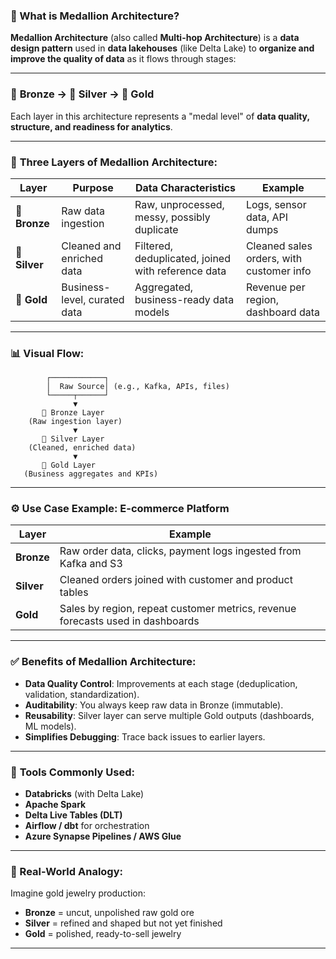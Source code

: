 ### 💎 What is **Medallion Architecture**?

**Medallion Architecture** (also called **Multi-hop Architecture**) is a **data design pattern** used in **data lakehouses** (like Delta Lake) to **organize and improve the quality of data** as it flows through stages:

---

### 🥇 **Bronze → 🥈 Silver → 🥇 Gold**

Each layer in this architecture represents a "medal level" of **data quality, structure, and readiness for analytics**.

---

### 🔄 **Three Layers of Medallion Architecture:**

| Layer         | Purpose                      | Data Characteristics                               | Example                                  |
| ------------- | ---------------------------- | -------------------------------------------------- | ---------------------------------------- |
| 🥉 **Bronze** | Raw data ingestion           | Raw, unprocessed, messy, possibly duplicate        | Logs, sensor data, API dumps             |
| 🥈 **Silver** | Cleaned and enriched data    | Filtered, deduplicated, joined with reference data | Cleaned sales orders, with customer info |
| 🥇 **Gold**   | Business-level, curated data | Aggregated, business-ready data models             | Revenue per region, dashboard data       |

---

### 📊 **Visual Flow:**

```
        ┌────────────┐
        │  Raw Source│ (e.g., Kafka, APIs, files)
        └─────┬──────┘
              ▼
       🥉 Bronze Layer
    (Raw ingestion layer)
              ▼
       🥈 Silver Layer
    (Cleaned, enriched data)
              ▼
       🥇 Gold Layer
   (Business aggregates and KPIs)
```

---

### ⚙️ **Use Case Example: E-commerce Platform**

| Layer      | Example                                                                        |
| ---------- | ------------------------------------------------------------------------------ |
| **Bronze** | Raw order data, clicks, payment logs ingested from Kafka and S3                |
| **Silver** | Cleaned orders joined with customer and product tables                         |
| **Gold**   | Sales by region, repeat customer metrics, revenue forecasts used in dashboards |

---

### ✅ **Benefits of Medallion Architecture:**

* **Data Quality Control**: Improvements at each stage (deduplication, validation, standardization).
* **Auditability**: You always keep raw data in Bronze (immutable).
* **Reusability**: Silver layer can serve multiple Gold outputs (dashboards, ML models).
* **Simplifies Debugging**: Trace back issues to earlier layers.

---

### 🔧 **Tools Commonly Used:**

* **Databricks** (with Delta Lake)
* **Apache Spark**
* **Delta Live Tables (DLT)**
* **Airflow / dbt** for orchestration
* **Azure Synapse Pipelines / AWS Glue**

---

### 🧠 Real-World Analogy:

Imagine gold jewelry production:

* **Bronze** = uncut, unpolished raw gold ore
* **Silver** = refined and shaped but not yet finished
* **Gold** = polished, ready-to-sell jewelry

---
